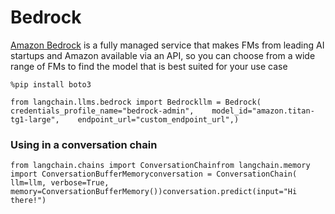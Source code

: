 Bedrock
=======

[Amazon Bedrock](https://aws.amazon.com/bedrock/) is a fully managed service that makes FMs from leading AI startups and Amazon available via an API, so you can choose from a wide range of FMs to find the model that is best suited for your use case

    %pip install boto3

    from langchain.llms.bedrock import Bedrockllm = Bedrock(    credentials_profile_name="bedrock-admin",    model_id="amazon.titan-tg1-large",    endpoint_url="custom_endpoint_url",)

### Using in a conversation chain[](#using-in-a-conversation-chain "Direct link to Using in a conversation chain")

    from langchain.chains import ConversationChainfrom langchain.memory import ConversationBufferMemoryconversation = ConversationChain(    llm=llm, verbose=True, memory=ConversationBufferMemory())conversation.predict(input="Hi there!")